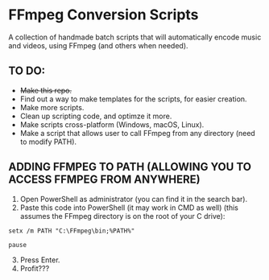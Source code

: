# FFmpeg Conversion Scripts
A collection of handmade batch scripts that will automatically encode music and videos, using FFmpeg (and others when needed).


## **TO DO:**

- ~~Make this repo.~~
- Find out a way to make templates for the scripts, for easier creation.
- Make more scripts.
- Clean up scripting code, and optimze it more.
- Make scripts cross-platform (Windows, macOS, Linux).
- Make a script that allows user to call FFmpeg from any directory (need to modify PATH).


## **ADDING FFMPEG TO PATH (ALLOWING YOU TO ACCESS FFMPEG FROM ANYWHERE)**

1. Open PowerShell as administrator (you can find it in the search bar).
2. Paste this code into PowerShell (it may work in CMD as well) (this assumes the FFmpeg directory is on the root of your C drive):

```Batchfile
setx /m PATH "C:\FFmpeg\bin;%PATH%"

pause
```

3. Press Enter.
4. Profit???

